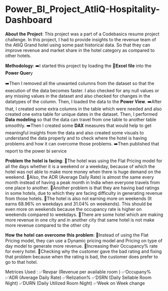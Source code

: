 # Power_BI_Project_AtliQ-Hospitality-Dashboard
𝐀𝐛𝐨𝐮𝐭 𝐭𝐡𝐞 𝐏𝐫𝐨𝐣𝐞𝐜𝐭:
This project was a part of a Codebasics resume project challenge. In this project, I had to provide insights to the revenue team of the AtliQ Grand hotel using some past historical data. So that they can improve revenue and market share in the hotel category as compared to other hotels.

𝐌𝐞𝐭𝐡𝐨𝐝𝐨𝐥𝐨𝐠𝐲:
➡️I started this project by loading the 📜𝐄𝐱𝐜𝐞𝐥 𝐟𝐢𝐥𝐞 into the 𝐏𝐨𝐰𝐞𝐫 𝐐𝐮𝐞𝐫y

➡️Then I removed all the unwanted columns from the dataset so that the execution of the data becomes faster. I also checked for any null values or any missing values in the dataset and also checked for changes in the datatypes of the column. Then, I loaded the data to the 𝐏𝐨𝐰𝐞𝐫 𝐕𝐢𝐞𝐰.
➡️After that, I created some extra columns in the table which were needed and also created one extra table for unique dates in the dataset. Then, I performed 𝐃𝐚𝐭𝐚 𝐦𝐨𝐝𝐞𝐥𝐢𝐧𝐠 so that the data can travel from one table to another table smoothly.
➡️Then I created some 𝐃𝐀𝐗 measures that would help to get meaningful insights from the data and also created some visuals to understand the data properly and to check where the hotel is having problems and how it can overcome those problems.
➡️Then published that report to the power bi service

𝐏𝐫𝐨𝐛𝐥𝐞𝐦 𝐭𝐡𝐞 𝐡𝐨𝐭𝐞𝐥 𝐢𝐬 𝐟𝐚𝐜𝐢𝐧𝐠:
🚩The hotel was using the Flat Pricing model for all the days whether it is a weekend or a weekday, because of which the hotel was not able to make more money when there is huge demand on the weekend.
🚩Also, the ADR (Average Daily Rate) is almost the same every month instead of having a peak month in India when everyone travels from one place to another.
🚩Another problem is that they are having bad ratings in some hotels, due to which they are facing difficulty in generating revenue from those hotels.
🚩The hotel is also not earning more on weekends (It earns 68.96% on weekdays and 31.04% on weekends). This should be even more on weekends because the occupancy rate is higher on weekends compared to weekdays.
🚩There are some hotel which are making more revenue in one city and in another city that same hotel is not make more revenue compared to the other city

𝐇𝐨𝐰 𝐭𝐡𝐞 𝐡𝐨𝐭𝐞𝐥 𝐜𝐚𝐧 𝐨𝐯𝐞𝐫𝐜𝐨𝐦𝐞 𝐭𝐡𝐢𝐬 𝐩𝐫𝐨𝐛𝐥𝐞𝐦:
🚀Instead of using the Flat Pricing model, they can use a Dynamic pricing model and Pricing on type of day model to generate more revenue.
🚀Increasing their Occupancy% rate for every hotel.
🚀Checking why the customer gave the bad rating and fixing that problem because when the rating is bad, the customer does prefer to go to that hotel.

Metrices Used :
✅Revpar (Revenue per available room )
✅Occupany%
✅ADR (Average Daily Rate)
✅Relization%
✅DSRN (Daily Sellable Room Night)
✅DURN (Daily Utilized Room Night)
✅Week on Week change
